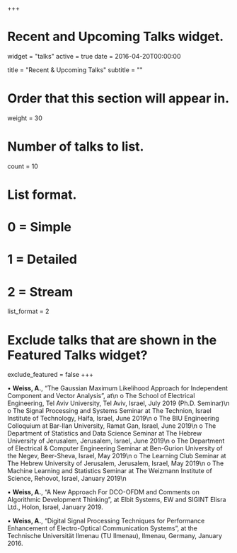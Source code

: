 +++
# Recent and Upcoming Talks widget.
widget = "talks"
active = true
date = 2016-04-20T00:00:00

title = "Recent & Upcoming Talks"
subtitle = ""

# Order that this section will appear in.
weight = 30

# Number of talks to list.
count = 10

# List format.
#   0 = Simple
#   1 = Detailed
#   2 = Stream
list_format = 2

# Exclude talks that are shown in the Featured Talks widget?
exclude_featured = false
+++

•	**Weiss, A.**, “The Gaussian Maximum Likelihood Approach for Independent Component and Vector Analysis”, at\n
    o	The School of Electrical Engineering, Tel Aviv University, Tel Aviv, Israel, July 2019 (Ph.D. Seminar)\n
    o	The Signal Processing and Systems Seminar at The Technion, Israel Institute of Technology, Haifa, Israel, June 2019\n
    o	The BIU Engineering Colloquium at Bar-Ilan University, Ramat Gan, Israel, June 2019\n
    o The Department of Statistics and Data Science Seminar at The Hebrew University of Jerusalem, Jerusalem, Israel, June 2019\n
    o The Department of Electrical & Computer Engineering Seminar at Ben-Gurion University of the Negev, Beer-Sheva, Israel, May 2019\n
    o The Learning Club Seminar at The Hebrew University of Jerusalem, Jerusalem, Israel, May 2019\n
    o The Machine Learning and Statistics Seminar at The Weizmann Institute of Science, Rehovot, Israel, January 2019\n

•	**Weiss, A.**, “A New Approach For DCO-OFDM and Comments on Algorithmic Development Thinking”, at Elbit Systems, EW and SIGINT Elisra Ltd., Holon, Israel, January 2019.

•	**Weiss, A.**, “Digital Signal Processing Techniques for Performance Enhancement of Electro-Optical Communication Systems”, at the Technische Universität Ilmenau (TU Ilmenau), Ilmenau, Germany, January 2016.

